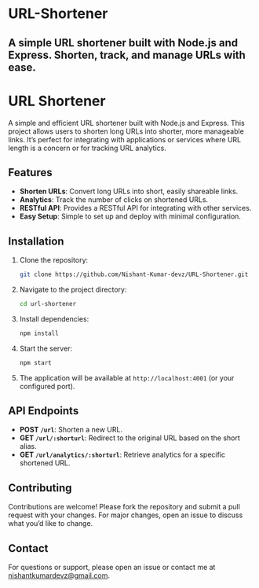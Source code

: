 # URL-Shortener
A simple URL shortener built with Node.js and Express. Shorten, track, and manage URLs with ease.
---

# URL Shortener

A simple and efficient URL shortener built with Node.js and Express. This project allows users to shorten long URLs into shorter, more manageable links. It’s perfect for integrating with applications or services where URL length is a concern or for tracking URL analytics.

## Features

- **Shorten URLs**: Convert long URLs into short, easily shareable links.
- **Analytics**: Track the number of clicks on shortened URLs.
- **RESTful API**: Provides a RESTful API for integrating with other services.
- **Easy Setup**: Simple to set up and deploy with minimal configuration.

## Installation

1. Clone the repository:

   ```bash
   git clone https://github.com/Nishant-Kumar-devz/URL-Shortener.git
   ```

2. Navigate to the project directory:

   ```bash
   cd url-shortener
   ```

3. Install dependencies:

   ```bash
   npm install
   ```

4. Start the server:

   ```bash
   npm start
   ```

5. The application will be available at `http://localhost:4001` (or your configured port).

## API Endpoints

- **POST `/url`**: Shorten a new URL.
- **GET `/url/:shorturl`**: Redirect to the original URL based on the short alias.
- **GET `/url/analytics/:shorturl`**: Retrieve analytics for a specific shortened URL.

## Contributing

Contributions are welcome! Please fork the repository and submit a pull request with your changes. For major changes, open an issue to discuss what you’d like to change.

## Contact

For questions or support, please open an issue or contact me at nishantkumardevz@gmail.com.
